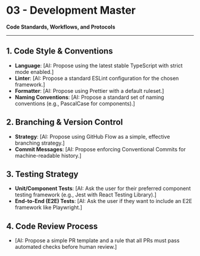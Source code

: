 # 03 - Development Master
**Code Standards, Workflows, and Protocols**
<!-- AI Genesis Guide: Propose a set of strong, modern standards and ask the user for confirmation or modifications. -->

---

## 1. Code Style & Conventions
- **Language**: [AI: Propose using the latest stable TypeScript with strict mode enabled.]
- **Linter**: [AI: Propose a standard ESLint configuration for the chosen framework.]
- **Formatter**: [AI: Propose using Prettier with a default ruleset.]
- **Naming Conventions**: [AI: Propose a standard set of naming conventions (e.g., PascalCase for components).]

## 2. Branching & Version Control
- **Strategy**: [AI: Propose using GitHub Flow as a simple, effective branching strategy.]
- **Commit Messages**: [AI: Propose enforcing Conventional Commits for machine-readable history.]

## 3. Testing Strategy
- **Unit/Component Tests**: [AI: Ask the user for their preferred component testing framework (e.g., Jest with React Testing Library).]
- **End-to-End (E2E) Tests**: [AI: Ask the user if they want to include an E2E framework like Playwright.]

## 4. Code Review Process
- [AI: Propose a simple PR template and a rule that all PRs must pass automated checks before human review.] 